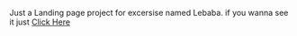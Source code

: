 Just a Landing page project for excersise named Lebaba.
if you wanna see it just [Click Here](https://arshiajj7.github.io/Lebaba-Webpage/)

